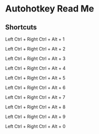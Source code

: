 # Autohotkey Read Me

## Shortcuts
Left Ctrl + Right Ctrl + Alt + 1

Left Ctrl + Right Ctrl + Alt + 2

Left Ctrl + Right Ctrl + Alt + 3

Left Ctrl + Right Ctrl + Alt + 4

Left Ctrl + Right Ctrl + Alt + 5

Left Ctrl + Right Ctrl + Alt + 6

Left Ctrl + Right Ctrl + Alt + 7

Left Ctrl + Right Ctrl + Alt + 8

Left Ctrl + Right Ctrl + Alt + 9

Left Ctrl + Right Ctrl + Alt + 0  
